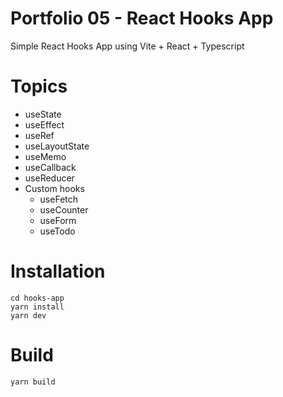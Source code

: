 # Portfolio 05 - React Hooks App
Simple React Hooks App using Vite + React + Typescript

# Topics
- useState
- useEffect
- useRef
- useLayoutState
- useMemo
- useCallback
- useReducer
- Custom hooks
    - useFetch
    - useCounter
    - useForm
    - useTodo


# Installation
```
cd hooks-app
yarn install
yarn dev
```

# Build
```
yarn build
```

